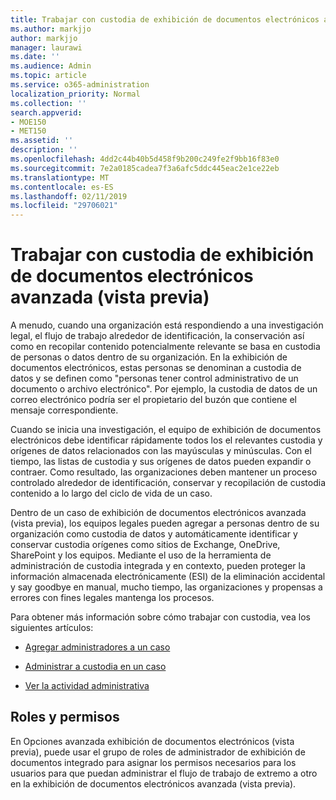 ```yaml
---
title: Trabajar con custodia de exhibición de documentos electrónicos avanzada (vista previa)
ms.author: markjjo
author: markjjo
manager: laurawi
ms.date: ''
ms.audience: Admin
ms.topic: article
ms.service: o365-administration
localization_priority: Normal
ms.collection: ''
search.appverid:
- MOE150
- MET150
ms.assetid: ''
description: ''
ms.openlocfilehash: 4dd2c44b40b5d458f9b200c249fe2f9bb16f83e0
ms.sourcegitcommit: 7e2a0185cadea7f3a6afc5ddc445eac2e1ce22eb
ms.translationtype: MT
ms.contentlocale: es-ES
ms.lasthandoff: 02/11/2019
ms.locfileid: "29706021"
---
```

# <a name="work-with-custodians-in-advanced-ediscovery-preview"></a>Trabajar con custodia de exhibición de documentos electrónicos avanzada (vista previa)

A menudo, cuando una organización está respondiendo a una investigación legal, el flujo de trabajo alrededor de identificación, la conservación así como en recopilar contenido potencialmente relevante se basa en custodia de personas o datos dentro de su organización. En la exhibición de documentos electrónicos, estas personas se denominan a custodia de datos y se definen como "personas tener control administrativo de un documento o archivo electrónico". Por ejemplo, la custodia de datos de un correo electrónico podría ser el propietario del buzón que contiene el mensaje correspondiente.  

Cuando se inicia una investigación, el equipo de exhibición de documentos electrónicos debe identificar rápidamente todos los el relevantes custodia y orígenes de datos relacionados con las mayúsculas y minúsculas. Con el tiempo, las listas de custodia y sus orígenes de datos pueden expandir o contraer. Como resultado, las organizaciones deben mantener un proceso controlado alrededor de identificación, conservar y recopilación de custodia contenido a lo largo del ciclo de vida de un caso.

Dentro de un caso de exhibición de documentos electrónicos avanzada (vista previa), los equipos legales pueden agregar a personas dentro de su organización como custodia de datos y automáticamente identificar y conservar custodia orígenes como sitios de Exchange, OneDrive, SharePoint y los equipos. Mediante el uso de la herramienta de administración de custodia integrada y en contexto, pueden proteger la información almacenada electrónicamente (ESI) de la eliminación accidental y say goodbye en manual, mucho tiempo, las organizaciones y propensas a errores con fines legales mantenga los procesos. 

Para obtener más información sobre cómo trabajar con custodia, vea los siguientes artículos: 

- [Agregar administradores a un caso](add-custodians-to-case.md)

- [Administrar a custodia en un caso](manage-new-custodians.md)

- [Ver la actividad administrativa](view-custodian-activity.md)

## <a name="roles-and-permissions"></a>Roles y permisos

En Opciones avanzada exhibición de documentos electrónicos (vista previa), puede usar el grupo de roles de administrador de exhibición de documentos integrado para asignar los permisos necesarios para los usuarios para que puedan administrar el flujo de trabajo de extremo a otro en la exhibición de documentos electrónicos avanzada (vista previa).
